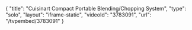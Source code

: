 {
    "title": "Cuisinart Compact Portable Blending\/Chopping System",
    "type": "solo",
    "layout": "iframe-static",
    "videoId": "3783091",
    "url": "\/tvpembed\/3783091"
}